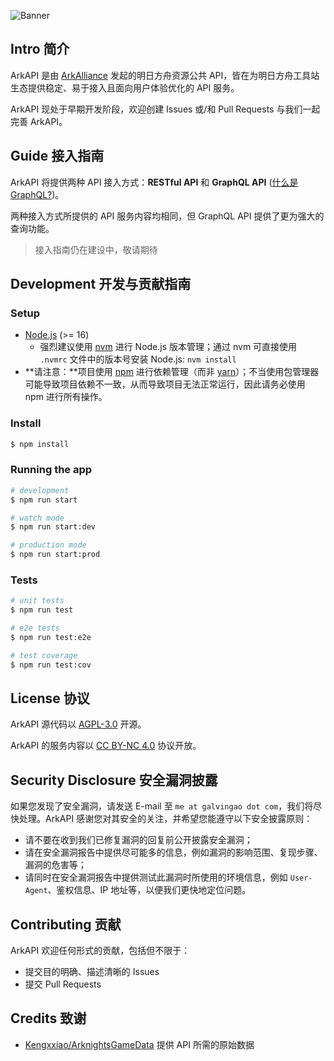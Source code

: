 ![Banner](https://cdn.jsdelivr.net/gh/ArkAlliance/ArkAPI/docs/assets/banner.png)

## Intro 简介

ArkAPI 是由 [ArkAlliance](https://github.com/ArkAlliance) 发起的明日方舟资源公共 API，皆在为明日方舟工具站生态提供稳定、易于接入且面向用户体验优化的 API 服务。

ArkAPI 现处于早期开发阶段，欢迎创建 Issues 或/和 Pull Requests 与我们一起完善 ArkAPI。

## Guide 接入指南

ArkAPI 将提供两种 API 接入方式：**RESTful API** 和 **GraphQL API** ([什么是 GraphQL?](https://graphql.org))。

两种接入方式所提供的 API 服务内容均相同，但 GraphQL API 提供了更为强大的查询功能。

> 接入指南仍在建设中，敬请期待

## Development 开发与贡献指南

### Setup

- [Node.js](https://nodejs.org/) (>= 16)
  - 强烈建议使用 [nvm](https://github.com/nvm-sh/nvm) 进行 Node.js 版本管理；通过 nvm 可直接使用 `.nvmrc` 文件中的版本号安装 Node.js: `nvm install`
- **请注意：**项目使用 [npm](https://www.npmjs.com/) 进行依赖管理（而非 [yarn](https://yarnpkg.com/)）；不当使用包管理器可能导致项目依赖不一致，从而导致项目无法正常运行，因此请务必使用 npm 进行所有操作。

### Install

```bash
$ npm install
```

### Running the app

```bash
# development
$ npm run start

# watch mode
$ npm run start:dev

# production mode
$ npm run start:prod
```

### Tests

```bash
# unit tests
$ npm run test

# e2e tests
$ npm run test:e2e

# test coverage
$ npm run test:cov
```

## License 协议

ArkAPI 源代码以 [AGPL-3.0](https://github.com/ArkAlliance/ArkAPI/blob/main/LICENSE) 开源。

ArkAPI 的服务内容以 [CC BY-NC 4.0](https://creativecommons.org/licenses/by-nc/4.0/) 协议开放。

## Security Disclosure 安全漏洞披露

如果您发现了安全漏洞，请发送 E-mail 至 `me at galvingao dot com`，我们将尽快处理。ArkAPI 感谢您对其安全的关注，并希望您能遵守以下安全披露原则：

- 请不要在收到我们已修复漏洞的回复前公开披露安全漏洞；
- 请在安全漏洞报告中提供尽可能多的信息，例如漏洞的影响范围、复现步骤、漏洞的危害等；
- 请同时在安全漏洞报告中提供测试此漏洞时所使用的环境信息，例如 `User-Agent`、鉴权信息、IP 地址等，以便我们更快地定位问题。

## Contributing 贡献

ArkAPI 欢迎任何形式的贡献，包括但不限于：

- 提交目的明确、描述清晰的 Issues
- 提交 Pull Requests

## Credits 致谢

- [Kengxxiao/ArknightsGameData](https://github.com/Kengxxiao/ArknightsGameData) 提供 API 所需的原始数据
